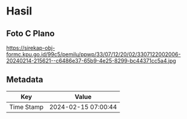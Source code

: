 # Hasil

## Foto C Plano

https://sirekap-obj-formc.kpu.go.id/99c5/pemilu/ppwp/33/07/12/20/02/3307122002006-20240214-215621--c6486e37-65b9-4e25-8299-bc44371cc5a4.jpg


## Metadata

| Key        | Value               |
| ---------- | ------------------- |
| Time Stamp | 2024-02-15 07:00:44 |



